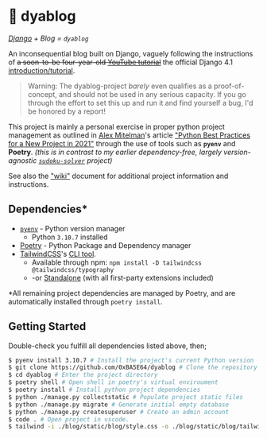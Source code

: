 # 👿 dyablog
*[Django](https://www.djangoproject.com/) + Blog = `dyablog`*

An inconsequential blog built on Django, vaguely following the instructions of ~~a soon-to-be four-year-old [YouTube tutorial](https://youtu.be/F5mRW0jo-U4?t=11258)~~ the official Django 4.1 [introduction/tutorial](https://docs.djangoproject.com/en/4.1/intro/).

> Warning: The dyablog-project *barely* even qualifies as a proof-of-concept, and should not be used in any serious capacity. If you go through the effort to set this up and run it and find yourself a bug, I'd be honored by a report!

This project is mainly a personal exercise in proper python project management as outlined in [Alex Mitelman](https://twitter.com/alex_mitelman)'s article ["Python Best Practices for a New Project in 2021"](https://mitelman.engineering/blog/python-best-practice/automating-python-best-practices-for-a-new-project/) through the use of tools such as **`pyenv`** and **Poetry**.
*(this is in contrast to my earlier dependency-free, largely version-agnostic [`sudoku-solver`](https://github.com/0xBA5E64/Sudoku-Solver) project)*

See also the ["wiki"](docs/wiki.md) document for additional project information and instructions.

## Dependencies*
- [`pyenv`](https://github.com/pyenv/pyenv) - Python version manager
  - Python `3.10.7` installed
- [Poetry](https://python-poetry.org/) - Python Package and Dependency manager
- [TailwindCSS](https://tailwindcss.com/)'s [CLI tool](https://tailwindcss.com/docs/installation).
  - Available through npm: `npm install -D tailwindcss @tailwindcss/typography`
  - -or [Standalone](https://tailwindcss.com/blog/standalone-cli) (with all first-party extensions included)

\*All remaining project dependencies are managed by Poetry, and are automatically installed through `poetry install`.

## Getting Started
Double-check you fulfill all dependencies listed above, then;
```sh
$ pyenv install 3.10.7 # Install the project's current Python version
$ git clone https://github.com/0xBA5E64/dyablog # Clone the repository
$ cd dyablog # Enter the project directory
$ poetry shell # Open shell in poetry's virtual enviroument
$ poetry install # Install python project dependencies
$ python ./manage.py collectstatic # Populate project static files
$ python ./manage.py migrate # Generate initial empty database
$ python ./manage.py createsuperuser # Create an admin account
$ code . # Open project in vscode.
$ tailwind -i ./blog/static/blog/style.css -o ./blog/static/blog/tailwind.css -w & ./manage.py runserver # start the development server *with* Tailwind CSS
```

